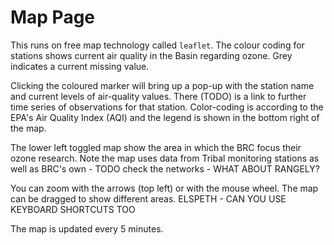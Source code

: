 # Map Page

This runs on free map technology called `leaflet`. The colour coding for stations shows current air quality in the Basin regarding ozone. Grey indicates a current missing value.  

Clicking the coloured marker will bring up a pop-up with the station name and current levels of air-quality values. There (TODO) is a link to further time series of observations for that station. Color-coding is according to the EPA's Air Quality Index (AQI) and the legend is shown in the bottom right of the map. 

The lower left toggled map show the area in which the BRC focus their ozone research. Note the map uses data from Tribal monitoring stations as well as BRC's own - TODO check the networks - WHAT ABOUT RANGELY? 

You can zoom with the arrows (top left) or with the mouse wheel. The map can be dragged to show different areas. ELSPETH - CAN YOU USE KEYBOARD SHORTCUTS TOO

The map is updated every 5 minutes.
